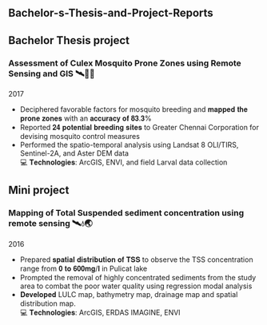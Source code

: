 ## Bachelor-s-Thesis-and-Project-Reports

## Bachelor Thesis project
### Assessment of Culex Mosquito Prone Zones using Remote Sensing and GIS 🛰🦟💧
2017
-	Deciphered favorable factors for mosquito breeding and 𝐦𝐚𝐩𝐩𝐞𝐝 𝐭𝐡𝐞 𝐩𝐫𝐨𝐧𝐞 𝐳𝐨𝐧𝐞𝐬 with an 𝐚𝐜𝐜𝐮𝐫𝐚𝐜𝐲 𝐨𝐟 𝟖𝟑.𝟑%
-	Reported 𝟐𝟒 𝐩𝐨𝐭𝐞𝐧𝐭𝐢𝐚𝐥 𝐛𝐫𝐞𝐞𝐝𝐢𝐧𝐠 𝐬𝐢𝐭𝐞𝐬  to Greater Chennai Corporation for devising mosquito control measures
-	Performed the spatio-temporal analysis using Landsat 8 OLI/TIRS, Sentinel-2A, and Aster DEM data\
💻	𝐓𝐞𝐜𝐡𝐧𝐨𝐥𝐨𝐠𝐢𝐞𝐬: ArcGIS, ENVI, and field Larval data collection



## Mini project
### Mapping of Total Suspended sediment concentration using remote sensing 🛰💧🌏
2016
-	Prepared 𝐬𝐩𝐚𝐭𝐢𝐚𝐥 𝐝𝐢𝐬𝐭𝐫𝐢𝐛𝐮𝐭𝐢𝐨𝐧 𝐨𝐟 𝐓𝐒𝐒 to observe the TSS concentration range from 𝟎 𝐭𝐨 𝟔𝟎𝟎𝐦𝐠/𝐥 in Pulicat lake
-	Prompted the removal of highly concentrated sediments from the study area to combat the poor water quality using regression modal analysis
-	𝐃𝐞𝐯𝐞𝐥𝐨𝐩𝐞𝐝 LULC map, bathymetry map, drainage map and spatial distribution map.\
💻	𝐓𝐞𝐜𝐡𝐧𝐨𝐥𝐨𝐠𝐢𝐞𝐬: ArcGIS, ERDAS IMAGINE, ENVI
